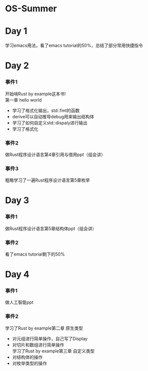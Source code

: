 # OS-Summer

# Day 1
学习emacs用法，看了emacs tutorial的50%，总结了部分常用快捷指令

# Day 2
### 事件1
  开始啃Rust by example这本书!  
  第一章 hello world  
  * 学习了格式化输出，std::fmt的函数  
  * derive可以自动推导debug用来输出结构体  
  * 学习了如何自定义std::dispaly进行输出  
  * 学习了格式化  
### 事件2
  做Rust程序设计语言第4章引用与借用ppt（组会讲）
### 事件3
  粗略学习了一遍Rust程序设计语言第5章枚举
  
  
# Day 3
### 事件1
  做Rust程序设计语言第5章结构体ppt（组会讲）
### 事件2
  看了emacs tutorial剩下的50%
  
# Day 4
### 事件1
  做人工智能ppt
### 事件2
  学习了Rust by example第二章 原生类型
  * 对元组进行简单操作，自己写了Display
  * 对切片和数组进行简单操作  
  学习了Rust by example第三章 自定义类型
  * 对结构体的操作
  * 对枚举类型的操作
